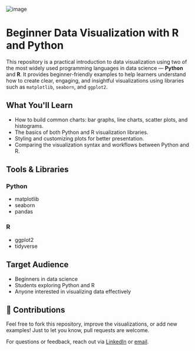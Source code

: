 


 ![image](https://github.com/user-attachments/assets/8f40b5ec-dafb-4634-ac72-19374de5d004)


# Beginner Data Visualization with R and Python

This repository is a practical introduction to data visualization using two of the most widely used programming languages in data science — **Python** and **R**. It provides beginner-friendly examples to help learners understand how to create clear, engaging, and insightful visualizations using libraries such as `matplotlib`, `seaborn`, and `ggplot2`.

## What You'll Learn
- How to build common charts: bar graphs, line charts, scatter plots, and histograms.
- The basics of both Python and R visualization libraries.
- Styling and customizing plots for better presentation.
- Comparing the visualization syntax and workflows between Python and R.

## Tools & Libraries
### Python
- matplotlib
- seaborn
- pandas

### R
- ggplot2
- tidyverse

## Target Audience
- Beginners in data science
- Students exploring Python and R
- Anyone interested in visualizing data effectively

## 🤝 Contributions
Feel free to fork this repository, improve the visualizations, or add new examples! Just to let you know, pull requests are welcome.



For questions or feedback, reach out via [LinkedIn](https://www.linkedin.com/in/ezekiel-george-507894302) or [email](mailto:georgeezekiel48@gmail.com).

